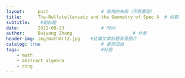 ```yaml
---
layout:     post   				    # 使用的布局（不需要改）
title:      The-Nullstellensatz and the Geometry of Spec A	# 标题 
subtitle:    #副标题
date:       2022-08-23 				# 时间
author:     Baiyang Zhang 						# 作者
header-img: img/mathArt2.jpg 	#这篇文章标题背景图片
catalog: true 						# 是否归档
tags:								#标签
    - math
    - abstract algebra
    - ring
---
```


